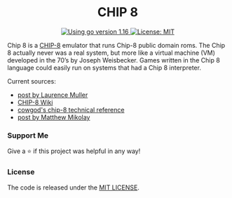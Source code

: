 <h1 align="center">CHIP 8</h1>
<p align="center">
  <a href="https://golang.org/dl" target="_blank">
    <img alt="Using go version 1.16" src="https://img.shields.io/badge/go-1.16-9cf.svg" />
  </a>
  <a href="#" target="_blank">
    <img alt="License: MIT" src="https://img.shields.io/badge/License-MIT-yellow.svg" />
  </a>
</p>

Chip 8 is a [CHIP-8](https://en.wikipedia.org/wiki/CHIP-8) emulator that runs Chip-8 public domain roms. The Chip 8 actually never was a real system, but more like a virtual machine (VM) developed in the 70’s by Joseph Weisbecker. Games written in the Chip 8 language could easily run on systems that had a Chip 8 interpreter.

Current sources:
- [post by Laurence Muller](http://www.multigesture.net/articles/how-to-write-an-emulator-chip-8-interpreter)
- [CHIP-8 Wiki](https://en.wikipedia.org/wiki/CHIP-8)
- [cowgod's chip-8 technical reference](http://devernay.free.fr/hacks/chip8/C8TECH10.HTM)
- [post by Matthew Mikolay](http://mattmik.com/files/chip8/mastering/chip8.html)

### Support Me
Give a ⭐ if this project was helpful in any way!

### License
The code is released under the [MIT LICENSE](/LICENSE).
